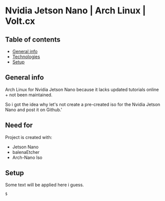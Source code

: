 # Nvidia Jetson Nano | Arch Linux | Volt.cx

## Table of contents
* [General info](#general-info)
* [Technologies](#need-for)
* [Setup](#setup)

## General info
Arch Linux for Nvidia Jetson Nano because it lacks updated tutorials online + not been maintained.

So i got the idea why let's not create a pre-created iso for the Nvidia Jetson Nano and post it on Github.'
	
## Need for
Project is created with:
* Jetson Nano
* balenaEtcher
* Arch-Nano Iso
	
## Setup
Some text will be applied here i guess.

```
$ 
```